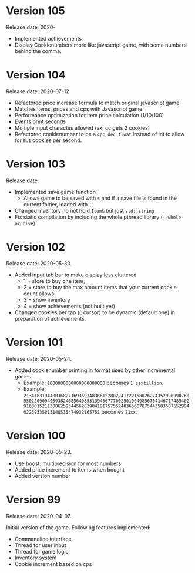 # Version 105

Release date: 2020-

- Implemented achievements
- Display Cookienumbers more like javascript game, 
  with some numbers behind the comma.
 


# Version 104

Release date: 2020-07-12

- Refactored price increase formula to match original javascript game
- Matches items, prices and cps with Javascript game
- Performance optimization for item price calculation (1/10/100)
- Events print seconds
- Multiple input charactes allowed (ex: cc gets 2 cookies)
- Refactored cookienumber to be a `cpp_dec_float` instead of int to allow for `0.1`
  cookies per second.

# Version 103

Release date:  

- Implemented save game function
  - Allows game to be saved with `s` and if 
    a save file is found in the current folder,
    loaded with `l`.
- Changed inventory no not hold `Item&` but just `std::string`
- Fix static compilation by including the whole pthread library (`--whole-archive`)

# Version 102

Release date: 2020-05-30.

- Added input tab bar to make display less cluttered
  - 1 = store to buy one item;
  - 2 = store to buy the max amount items that your current cookie count allows
  - 3 = show inventory
  - 4 = show achievements (not built yet)
- Changed cookies per tap (`c` cursor) to be dynamic (default one) in preparation of achievements.

# Version 101

Release date: 2020-05-24.

- Added cookienumber printing in format used by other incremental games. 
  - Example: `1000000000000000000000` becomes `1 sextillion`. 
  - Example: `21341831944003682716936974836612280224172215802627435299099076055022090949593824685640853139456777002501904985670414671748540291630152113086259344562839841917575524836560787544358350755299402239335813148535474932165751` becomes `21xx`.

# Version 100

Release date: 2020-05-23.

- Use boost::multiprecision for most numbers
- Added price increment to items when bought
- Added version number

# Version 99

Release date: 2020-04-07.

Initial version of the game. Following features implemented:

- Commandline interface
- Thread for user input
- Thread for game logic
- Inventory system
- Cookie increment based on cps
